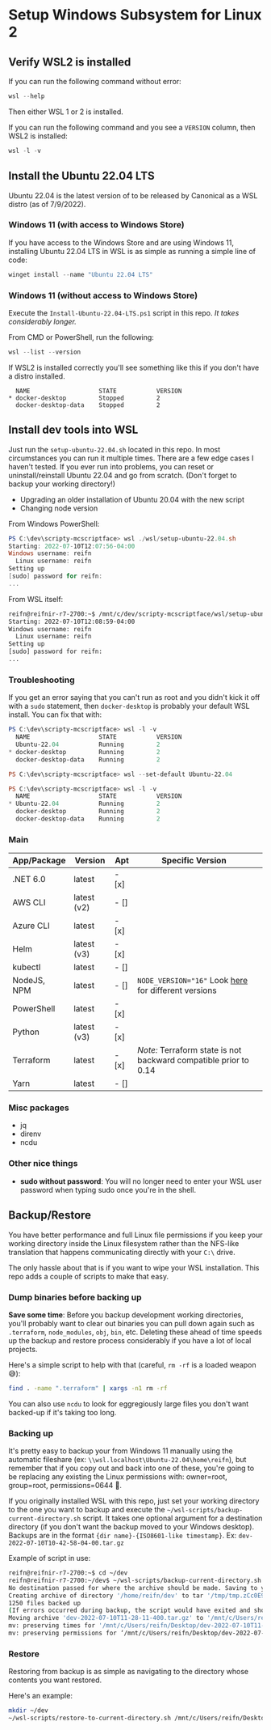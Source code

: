 # Setup Windows Subsystem for Linux 2

## Verify WSL2 is installed

If you can run the following command without error:

```PowerShell
wsl --help
```

Then either WSL 1 or 2 is installed.

If you can run the following command and you see a `VERSION` column, then WSL2 is installed:

```PowerShell
wsl -l -v
```

## Install the Ubuntu 22.04 LTS

Ubuntu 22.04 is the latest version of to be released by Canonical as a WSL distro (as of 7/9/2022).

### Windows 11 (with access to Windows Store)

If you have access to the Windows Store and are using Windows 11, installing Ubuntu 22.04 LTS in WSL is as simple as running a simple line of code:

```PowerShell
winget install --name "Ubuntu 22.04 LTS"
```

### Windows 11 (without access to Windows Store)

Execute the `Install-Ubuntu-22.04-LTS.ps1` script in this repo. _It takes considerably longer._


From CMD or PowerShell, run the following:

```PowerShell
wsl --list --version
```

If WSL2 is installed correctly you'll see something like this if you don't have a distro installed.
```
  NAME                   STATE           VERSION
* docker-desktop         Stopped         2
  docker-desktop-data    Stopped         2
```

## Install dev tools into WSL

Just run the `setup-ubuntu-22.04.sh` located in this repo. In most circumstances you can run it multiple times. There are a few edge cases I haven't tested. If you ever run into problems, you can reset or uninstall/reinstall Ubuntu 22.04 and go from scratch. (Don't forget to backup your working directory!)

- Upgrading an older installation of Ubuntu 20.04 with the new script
- Changing node version

From Windows PowerShell:
```PowerShell
PS C:\dev\scripty-mcscriptface> wsl ./wsl/setup-ubuntu-22.04.sh
Starting: 2022-07-10T12:07:56-04:00
Windows username: reifn
  Linux username: reifn
Setting up
[sudo] password for reifn: 
...
```

From WSL itself:
```bash
reifn@reifnir-r7-2700:~$ /mnt/c/dev/scripty-mcscriptface/wsl/setup-ubuntu-22.04.sh
Starting: 2022-07-10T12:08:59-04:00
Windows username: reifn
  Linux username: reifn
Setting up
[sudo] password for reifn:
...
```

### Troubleshooting

If you get an error saying that you can't run as root and you didn't kick it off with a `sudo` statement, then `docker-desktop` is probably your default WSL install. You can fix that with:

```PowerShell
PS C:\dev\scripty-mcscriptface> wsl -l -v
  NAME                   STATE           VERSION
  Ubuntu-22.04           Running         2
* docker-desktop         Running         2
  docker-desktop-data    Running         2

PS C:\dev\scripty-mcscriptface> wsl --set-default Ubuntu-22.04

PS C:\dev\scripty-mcscriptface> wsl -l -v
  NAME                   STATE           VERSION
* Ubuntu-22.04           Running         2
  docker-desktop         Running         2
  docker-desktop-data    Running         2
```

### Main

| App/Package | Version     | Apt   | Specific Version                                                                                               |   |
|-------------|-------------|-------|----------------------------------------------------------------------------------------------------------------|---|
| .NET 6.0    | latest      | - [x] |                                                                                                                |   |
| AWS CLI     | latest (v2) | - []  |                                                                                                                |   |
| Azure CLI   | latest      | - [x] |                                                                                                                |   |
| Helm        | latest (v3) | - [x] |                                                                                                                |   |
| kubectl     | latest      | - []  |                                                                                                                |   |
| NodeJS, NPM | latest      | - []  | `NODE_VERSION="16"` Look [here](https://github.com/nodesource/distributions#debinstall) for different versions |   |
| PowerShell  | latest      | - [x] |                                                                                                                |   |
| Python      | latest (v3) | - [x] |                                                                                                                |   |
| Terraform   | latest      | - [x] | *Note:* Terraform state is not backward compatible prior to 0.14                                               |   |
| Yarn        | latest      | - []  |                                                                                                                |   |

### Misc packages

- jq
- direnv
- ncdu

### Other nice things
<!-- TODO: add this tonight
- **SSH keys**: the default SSH key (`id_rsa` and `id_rsa.pub`) are copied from the Windows host into the Linux ~/.ssh directory.
    * These keys are copied instead of linked because it is impossible to set proper Linux permissions on files hosted on an NTFS partition.
-->
- **sudo without password**: You will no longer need to enter your WSL user password when typing sudo once you're in the shell.

## Backup/Restore

You have better performance and full Linux file permissions if you keep your working directory inside the Linux filesystem rather than the NFS-like translation that happens communicating directly with your `C:\` drive.

The only hassle about that is if you want to wipe your WSL installation. This repo adds a couple of scripts to make that easy.

### Dump binaries before backing up

**Save some time**: Before you backup development working directories, you'll probably want to clear out binaries you can pull down again such as `.terraform`, `node_modules`, `obj`, `bin`, etc. Deleting these ahead of time speeds up the backup and restore process considerably if you have a lot of local projects.

Here's a simple script to help with that (careful, `rm -rf` is a loaded weapon 😅):

```bash
find . -name ".terraform" | xargs -n1 rm -rf
```

You can also use `ncdu` to look for eggregiously large files you don't want backed-up if it's taking too long.

### Backing up

It's pretty easy to backup your from Windows 11 manually using the automatic fileshare (ex: `\\wsl.localhost\Ubuntu-22.04\home\reifn`), but remember that if you copy out and back into one of these, you're going to be replacing any existing the Linux permissions with: owner=root, group=root, permissions=0644 😬.

If you originally installed WSL with this repo, just set your working directory to the one you want to backup and execute the `~/wsl-scripts/backup-current-directory.sh` script. It takes one optional argument for a destination directory (if you don't want the backup moved to your Windows desktop). Backups are in the format `{dir name}-{ISO8601-like timestamp}`. Ex: `dev-2022-07-10T10-42-58-04-00.tar.gz`

Example of script in use:
```bash
reifn@reifnir-r7-2700:~$ cd ~/dev
reifn@reifnir-r7-2700:~/dev$ ~/wsl-scripts/backup-current-directory.sh
No destination passed for where the archive should be made. Saving to your Windows Desktop
Creating archive of directory '/home/reifn/dev' to tar '/tmp/tmp.zCc0E9znhl/dev-2022-07-10T11-28-11-400.tar.gz'...
1250 files backed up
(If errors occurred during backup, the script would have exited and shown errors already)
Moving archive 'dev-2022-07-10T11-28-11-400.tar.gz' to '/mnt/c/Users/reifn/Desktop'...
mv: preserving times for '/mnt/c/Users/reifn/Desktop/dev-2022-07-10T11-28-11-400.tar.gz': Operation not permitted
mv: preserving permissions for ‘/mnt/c/Users/reifn/Desktop/dev-2022-07-10T11-28-11-400.tar.gz’: Operation not permitted
```

### Restore

Restoring from backup is as simple as navigating to the directory whose contents you want restored.

Here's an example:
```bash
mkdir ~/dev
~/wsl-scripts/restore-to-current-directory.sh /mnt/c/Users/reifn/Desktop/dev-2022-07-10T11-28-11-400.tar.gz
```
